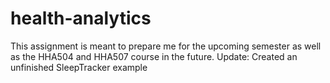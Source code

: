 # health-analytics
This assignment is meant to prepare me for the upcoming semester as well as the HHA504 and HHA507 course in the future.
Update: Created an unfinished SleepTracker example
